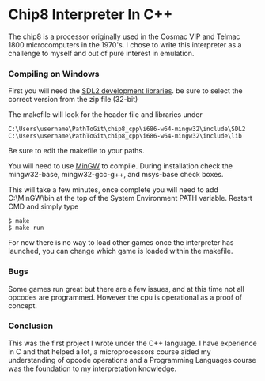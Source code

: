 # Chip8 Interpreter In C++

The chip8 is a processor originally used in the Cosmac VIP and Telmac 1800 microcomputers in the 1970's.
I chose to write this interpreter as a challenge to myself and out of pure interest in emulation. 

### Compiling on Windows

First you will need the [SDL2 development libraries](https://www.libsdl.org/download-2.0.php). be sure to select the correct version from the zip file (32-bit) 

The makefile will look for the header file and libraries under

```
C:\Users\username\PathToGit\chip8_cpp\i686-w64-mingw32\include\SDL2
C:\Users\username\PathToGit\chip8_cpp\i686-w64-mingw32\include\lib
```

Be sure to edit the makefile to your paths.

You will need to use [MinGW](https://sourceforge.net/projects/mingw/files/) to compile.
During installation check the mingw32-base, mingw32-gcc-g++, and msys-base check boxes.

This will take a few minutes, once complete you will need to add C:\MinGW\bin at the top of the System Environment PATH variable.
Restart CMD and simply type

```
$ make 
$ make run
```

For now there is no way to load other games once the interpreter has launched, you can change which game is loaded within the makefile.

### Bugs

Some games run great but there are a few issues, and at this time not all opcodes are programmed. However the cpu is operational as a proof of concept.

### Conclusion

This was the first project I wrote under the C++ language. I have experience in C and that helped a lot, a microprocessors course aided my understanding of opcode operations and a Programming Languages course was the foundation to my interpretation knowledge.
